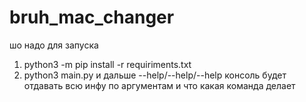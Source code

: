 # bruh_mac_changer

шо надо для запуска
1. python3 -m pip install -r requiriments.txt
2. python3 main.py и дальше --help/--help/--help консоль будет отдавать всю инфу по аргументам и что какая команда делает
